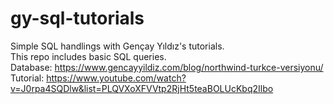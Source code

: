 # gy-sql-tutorials
Simple SQL handlings with Gençay Yıldız's tutorials. <br />
This repo includes basic SQL queries.  <br />
Database: https://www.gencayyildiz.com/blog/northwind-turkce-versiyonu/ <br />
Tutorial: https://www.youtube.com/watch?v=J0rpa4SQDlw&list=PLQVXoXFVVtp2RjHt5teaBOLUcKbq2Ilbo 
